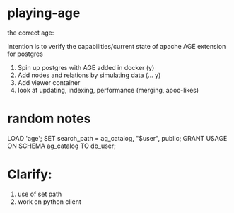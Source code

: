 # playing-age
the correct age: 

Intention is to verify the capabilities/current state of apache AGE extension for postgres

1. Spin up postgres with AGE added in docker (y)
2. Add nodes and relations by simulating data (... y)
3. Add viewer container 
4. look at updating, indexing, performance (merging, apoc-likes) 


# random notes
LOAD 'age';
SET search_path = ag_catalog, "$user", public;
GRANT USAGE ON SCHEMA ag_catalog TO db_user;


# Clarify: 
1. use of set path
2. work on python client 
